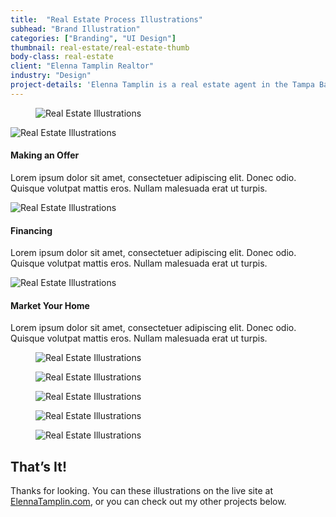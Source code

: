 ```yaml
---
title:  "Real Estate Process Illustrations"
subhead: "Brand Illustration"
categories: ["Branding", "UI Design"]
thumbnail: real-estate/real-estate-thumb
body-class: real-estate
client: "Elenna Tamplin Realtor"
industry: "Design"
project-details: 'Elenna Tamplin is a real estate agent in the Tampa Bay Area who needed new graphics for her business website. She requested illustrations to visually communicate each step of the home buying and selling process. The goal was to create an informative guide that made the real estate process easier to understand.'
---
```

<section class="container">
  <div class="row">
    <figure class="hero-image">
      <img src="../img/real-estate/closing-sold.png" alt="Real Estate Illustrations">
    </figure>
  </div>
</section>
<section class="container">
  <div class="row features">
    <div class="col-sm-4 feature">
      <img src="../img/real-estate/make-offer.png" alt="Real Estate Illustrations">
      <h4>Making an Offer</h4>
      <p>Lorem ipsum dolor sit amet, consectetuer adipiscing elit. Donec odio. Quisque volutpat mattis eros. Nullam malesuada erat ut turpis.</p>
    </div>
    <div class="col-sm-4 feature">
      <img src="../img/real-estate/financing.png" alt="Real Estate Illustrations">
      <h4>Financing</h4>
      <p>Lorem ipsum dolor sit amet, consectetuer adipiscing elit. Donec odio. Quisque volutpat mattis eros. Nullam malesuada erat ut turpis.</p>
    </div>
    <div class="col-sm-4 feature">
      <img src="../img/real-estate/marketing.png" alt="Real Estate Illustrations">
      <h4>Market Your Home</h4>
      <p>Lorem ipsum dolor sit amet, consectetuer adipiscing elit. Donec odio. Quisque volutpat mattis eros. Nullam malesuada erat ut turpis.</p>
    </div>
  </div>
</section>
<section class="container-fluid two-up">
  <div class="container">
    <div class="row">
      <figure class="col-sm-6">
        <img src="../img/real-estate/pre-approval.png" alt="Real Estate Illustrations">
      </figure>
      <figure class="col-sm-6">
        <img src="../img/real-estate/inspection.png" alt="Real Estate Illustrations">
      </figure>
    </div>
  </div>
</section>
<section class="container-fluid mobile-gallery">
  <div class="container">
    <div class="row">
      <figure class="col-sm-4">
        <img src="../img/real-estate/mobile-research.png" alt="Real Estate Illustrations">
      </figure>
      <figure class="col-sm-4">
        <img src="../img/real-estate/mobile-showings.png" alt="Real Estate Illustrations">
      </figure>
      <figure class="col-sm-4">
        <img src="../img/real-estate/mobile-offer.png" alt="Real Estate Illustrations">
      </figure>
    </div>
  </div>
</section>
<section class="container-fluid post-closing">
  <div class="container">
    <h2>That’s It!</h2>
    <p>Thanks for looking. You can these illustrations on the live site at <a href="www.elennatamplin.com/buyers">ElennaTamplin.com</a>, or you can check out my other projects below.</p>
  </div>
</section>
